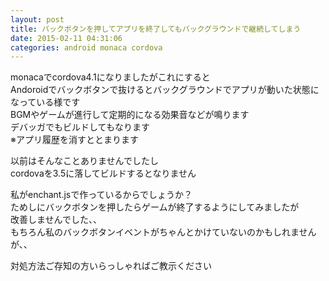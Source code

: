 ```yaml
---
layout: post
title: バックボタンを押してアプリを終了してもバックグラウンドで継続してしまう
date: 2015-02-11 04:31:06
categories: android monaca cordova
---
```

<!-- {% raw %} -->
<p>monacaでcordova4.1になりましたがこれにすると<br>
Andoroidでバックボタンで抜けるとバックグラウンドでアプリが動いた状態になっている様です<br>
BGMやゲームが進行して定期的になる効果音などが鳴ります<br>
デバッガでもビルドしてもなります<br>
※アプリ履歴を消すととまります</p>

<p>以前はそんなことありませんでしたし<br>
cordovaを3.5に落してビルドするとなりません</p>

<p>私がenchant.jsで作っているからでしょうか？<br>
ためしにバックボタンを押したらゲームが終了するようにしてみましたが<br>
改善しませんでした、、<br>
もちろん私のバックボタンイベントがちゃんとかけていないのかもしれませんが、、</p>

<p>対処方法ご存知の方いらっしゃればご教示ください</p>
<!-- {% endraw %} -->
